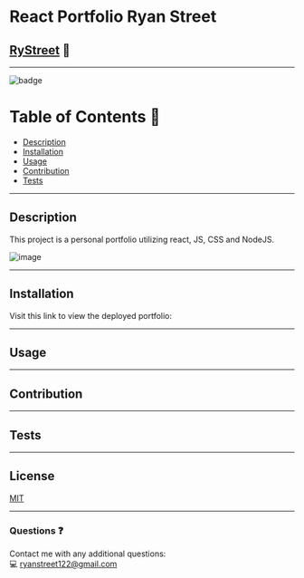 # **React Portfolio Ryan Street**

## [RyStreet](https://github.com/RyStreet) 👋
___
![badge](https://img.shields.io/badge/license-MIT-blue)<br />

 # Table of Contents 📒
  - [Description](#description)
  - [Installation](#installation)
  - [Usage](#usage)
  - [Contribution](#contribution)
  - [Tests](#tests)
___
  ## Description 
  This project is a personal portfolio utilizing react, JS, CSS and NodeJS.
  
  ![image](https://user-images.githubusercontent.com/112584082/219483904-4e8e7b76-b5cb-479a-891e-00de975cd079.png)

___
  ## Installation 
  Visit this link to view the deployed portfolio:
___
  ## Usage 
  
___
  ## Contribution 
  
___
  
  ## Tests  
  
  
___
  ## License 
[MIT](https://opensource.org/licenses/MIT)
___
  ### Questions ❓
  Contact me with any additional questions:
  <br />
  💻 ryanstreet122@gmail.com


